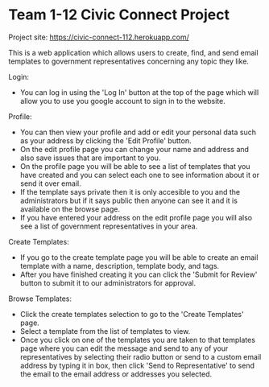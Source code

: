 # Team 1-12 Civic Connect Project

Project site: https://civic-connect-112.herokuapp.com/

This is a web application which allows users to create, find, and send email templates to government representatives concerning any topic they like. 

Login:
- You can log in using the 'Log In' button at the top of the page which will allow you to use you google account to sign in to the website.

Profile:
- You can then view your profile and add or edit your personal data such as your address by clicking the 'Edit Profile' button.
- On the edit profile page you can change your name and address and also save issues that are important to you.
- On the profile page you will be able to see a list of templates that you have created and you can select each one to see information about it or send it over email.
- If the template says private then it is only accesible to you and the administrators but if it says public then anyone can see it and it is available on the browse page.
- If you have entered your address on the edit profile page you will also see a list of government representatives in your area.

Create Templates:
- If you go to the create template page you will be able to create an email template with a name, description, template body, and tags.
- After you have finished creating it you can click the 'Submit for Review' button to submit it to our administrators for approval.

Browse Templates:
- Click the create templates selection to go to the 'Create Templates' page.
- Select a template from the list of templates to view.
- Once you click on one of the templates you are taken to that templates page where you can edit the message and send to any of your representatives by selecting their radio button or send to a custom email address by typing it in box, then click 'Send to Representative' to send the email to the email address or addresses you selected.
